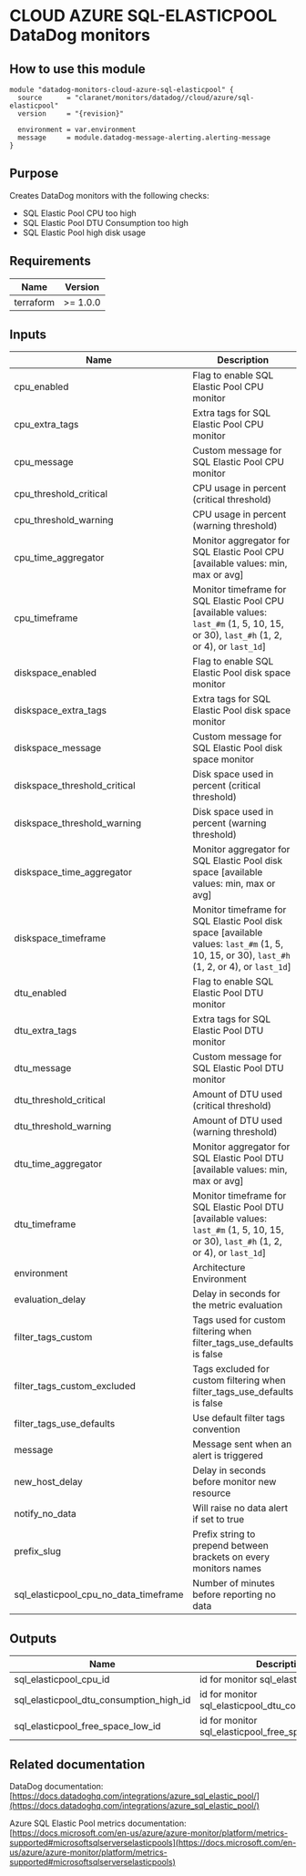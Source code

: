 # CLOUD AZURE SQL-ELASTICPOOL DataDog monitors

## How to use this module

```hcl
module "datadog-monitors-cloud-azure-sql-elasticpool" {
  source      = "claranet/monitors/datadog//cloud/azure/sql-elasticpool"
  version     = "{revision}"

  environment = var.environment
  message     = module.datadog-message-alerting.alerting-message
}

```

## Purpose

Creates DataDog monitors with the following checks:

- SQL Elastic Pool CPU too high
- SQL Elastic Pool DTU Consumption too high
- SQL Elastic Pool high disk usage

## Requirements

| Name      | Version  |
| --------- | -------- |
| terraform | >= 1.0.0 |

## Inputs

| Name                                  | Description                                                                                                                                 | Type           | Default      | Required |
| ------------------------------------- | ------------------------------------------------------------------------------------------------------------------------------------------- | -------------- | ------------ | :------: |
| cpu_enabled                           | Flag to enable SQL Elastic Pool CPU monitor                                                                                                 | `string`       | `"true"`     |    no    |
| cpu_extra_tags                        | Extra tags for SQL Elastic Pool CPU monitor                                                                                                 | `list(string)` | `[]`         |    no    |
| cpu_message                           | Custom message for SQL Elastic Pool CPU monitor                                                                                             | `string`       | `""`         |    no    |
| cpu_threshold_critical                | CPU usage in percent (critical threshold)                                                                                                   | `string`       | `"90"`       |    no    |
| cpu_threshold_warning                 | CPU usage in percent (warning threshold)                                                                                                    | `string`       | `"80"`       |    no    |
| cpu_time_aggregator                   | Monitor aggregator for SQL Elastic Pool CPU [available values: min, max or avg]                                                             | `string`       | `"min"`      |    no    |
| cpu_timeframe                         | Monitor timeframe for SQL Elastic Pool CPU [available values: `last_#m` (1, 5, 10, 15, or 30), `last_#h` (1, 2, or 4), or `last_1d`]        | `string`       | `"last_15m"` |    no    |
| diskspace_enabled                     | Flag to enable SQL Elastic Pool disk space monitor                                                                                          | `string`       | `"true"`     |    no    |
| diskspace_extra_tags                  | Extra tags for SQL Elastic Pool disk space monitor                                                                                          | `list(string)` | `[]`         |    no    |
| diskspace_message                     | Custom message for SQL Elastic Pool disk space monitor                                                                                      | `string`       | `""`         |    no    |
| diskspace_threshold_critical          | Disk space used in percent (critical threshold)                                                                                             | `string`       | `"90"`       |    no    |
| diskspace_threshold_warning           | Disk space used in percent (warning threshold)                                                                                              | `string`       | `"80"`       |    no    |
| diskspace_time_aggregator             | Monitor aggregator for SQL Elastic Pool disk space [available values: min, max or avg]                                                      | `string`       | `"max"`      |    no    |
| diskspace_timeframe                   | Monitor timeframe for SQL Elastic Pool disk space [available values: `last_#m` (1, 5, 10, 15, or 30), `last_#h` (1, 2, or 4), or `last_1d`] | `string`       | `"last_15m"` |    no    |
| dtu_enabled                           | Flag to enable SQL Elastic Pool DTU monitor                                                                                                 | `string`       | `"true"`     |    no    |
| dtu_extra_tags                        | Extra tags for SQL Elastic Pool DTU monitor                                                                                                 | `list(string)` | `[]`         |    no    |
| dtu_message                           | Custom message for SQL Elastic Pool DTU monitor                                                                                             | `string`       | `""`         |    no    |
| dtu_threshold_critical                | Amount of DTU used (critical threshold)                                                                                                     | `string`       | `"90"`       |    no    |
| dtu_threshold_warning                 | Amount of DTU used (warning threshold)                                                                                                      | `string`       | `"85"`       |    no    |
| dtu_time_aggregator                   | Monitor aggregator for SQL Elastic Pool DTU [available values: min, max or avg]                                                             | `string`       | `"avg"`      |    no    |
| dtu_timeframe                         | Monitor timeframe for SQL Elastic Pool DTU [available values: `last_#m` (1, 5, 10, 15, or 30), `last_#h` (1, 2, or 4), or `last_1d`]        | `string`       | `"last_15m"` |    no    |
| environment                           | Architecture Environment                                                                                                                    | `string`       | n/a          |   yes    |
| evaluation_delay                      | Delay in seconds for the metric evaluation                                                                                                  | `number`       | `900`        |    no    |
| filter_tags_custom                    | Tags used for custom filtering when filter_tags_use_defaults is false                                                                       | `string`       | `"*"`        |    no    |
| filter_tags_custom_excluded           | Tags excluded for custom filtering when filter_tags_use_defaults is false                                                                   | `string`       | `""`         |    no    |
| filter_tags_use_defaults              | Use default filter tags convention                                                                                                          | `string`       | `"true"`     |    no    |
| message                               | Message sent when an alert is triggered                                                                                                     | `any`          | n/a          |   yes    |
| new_host_delay                        | Delay in seconds before monitor new resource                                                                                                | `number`       | `300`        |    no    |
| notify_no_data                        | Will raise no data alert if set to true                                                                                                     | `bool`         | `true`       |    no    |
| prefix_slug                           | Prefix string to prepend between brackets on every monitors names                                                                           | `string`       | `""`         |    no    |
| sql_elasticpool_cpu_no_data_timeframe | Number of minutes before reporting no data                                                                                                  | `string`       | `30`         |    no    |

## Outputs

| Name                                    | Description                                         |
| --------------------------------------- | --------------------------------------------------- |
| sql_elasticpool_cpu_id                  | id for monitor sql_elasticpool_cpu                  |
| sql_elasticpool_dtu_consumption_high_id | id for monitor sql_elasticpool_dtu_consumption_high |
| sql_elasticpool_free_space_low_id       | id for monitor sql_elasticpool_free_space_low       |

## Related documentation

DataDog documentation: [https://docs.datadoghq.com/integrations/azure_sql_elastic_pool/](https://docs.datadoghq.com/integrations/azure_sql_elastic_pool/)

Azure SQL Elastic Pool metrics documentation: [https://docs.microsoft.com/en-us/azure/azure-monitor/platform/metrics-supported#microsoftsqlserverselasticpools](https://docs.microsoft.com/en-us/azure/azure-monitor/platform/metrics-supported#microsoftsqlserverselasticpools)
